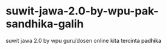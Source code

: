 # suwit-jawa-2.0-by-wpu-pak-sandhika-galih
suwit jawa 2.0 by wpu guru/dosen online kita tercinta padhika
